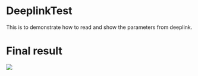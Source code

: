 # DeeplinkTest
This is to demonstrate how to read and show the parameters from deeplink.

# Final result
![](/Screenshot/deeplink_test.gif)
